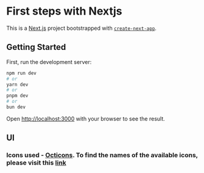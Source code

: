 # First steps with Nextjs

This is a [Next.js](https://nextjs.org) project bootstrapped with [`create-next-app`](https://nextjs.org/docs/app/api-reference/cli/create-next-app).

## Getting Started

First, run the development server:

```bash
npm run dev
# or
yarn dev
# or
pnpm dev
# or
bun dev
```

Open [http://localhost:3000](http://localhost:3000) with your browser to see the result.

## UI

### Icons used - [Octicons](https://www.npmjs.com/package/@primer/octicons-react). To find the names of the available icons, please visit this [link](https://primer.style/foundations/icons)

